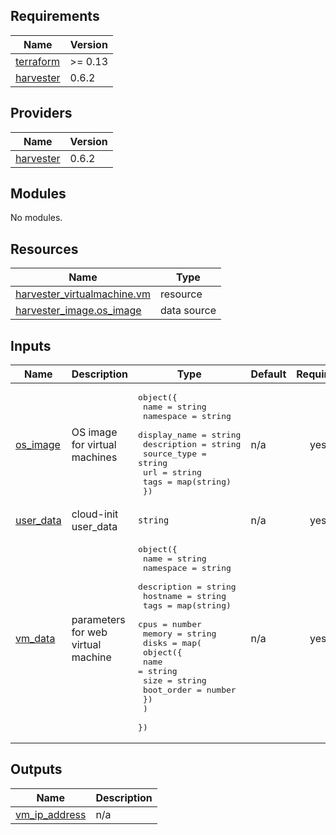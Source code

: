 <!-- BEGIN_TF_DOCS -->
## Requirements

| Name | Version |
|------|---------|
| <a name="requirement_terraform"></a> [terraform](#requirement\_terraform) | >= 0.13 |
| <a name="requirement_harvester"></a> [harvester](#requirement\_harvester) | 0.6.2 |

## Providers

| Name | Version |
|------|---------|
| <a name="provider_harvester"></a> [harvester](#provider\_harvester) | 0.6.2 |

## Modules

No modules.

## Resources

| Name | Type |
|------|------|
| [harvester_virtualmachine.vm](https://registry.terraform.io/providers/harvester/harvester/0.6.2/docs/resources/virtualmachine) | resource |
| [harvester_image.os_image](https://registry.terraform.io/providers/harvester/harvester/0.6.2/docs/data-sources/image) | data source |

## Inputs

| Name | Description | Type | Default | Required |
|------|-------------|------|---------|:--------:|
| <a name="input_os_image"></a> [os\_image](#input\_os\_image) | OS image for virtual machines | <pre>object({<br>    name         = string<br>    namespace    = string<br>    display_name = string<br>    description  = string<br>    source_type  = string<br>    url          = string<br>    tags         = map(string)<br>  })</pre> | n/a | yes |
| <a name="input_user_data"></a> [user\_data](#input\_user\_data) | cloud-init user\_data | `string` | n/a | yes |
| <a name="input_vm_data"></a> [vm\_data](#input\_vm\_data) | parameters for web virtual machine | <pre>object({<br>    name        = string<br>    namespace   = string<br>    description = string<br>    hostname    = string<br>    tags        = map(string)<br>    cpus        = number<br>    memory      = string<br>    disks = map(<br>      object({<br>        name       = string<br>        size       = string<br>        boot_order = number<br>      })<br>    )<br>  })</pre> | n/a | yes |

## Outputs

| Name | Description |
|------|-------------|
| <a name="output_vm_ip_address"></a> [vm\_ip\_address](#output\_vm\_ip\_address) | n/a |
<!-- END_TF_DOCS -->
